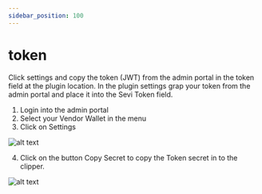 ```yaml
---
sidebar_position: 100
---
```


# token

Click settings and copy the token (JWT) from the admin portal in the token field at the plugin location.
In the plugin settings grap your token from the admin portal and place it into the Sevi Token field.

1. Login into the admin portal
2. Select your Vendor Wallet in the menu
3. Click on Settings

![alt text](/img/admin/APIAccessKey.png "Settings API key")


4. Click on the button Copy Secret to copy the Token secret in to the clipper.

![alt text](/img/admin/token.png "API token")

